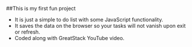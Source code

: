 ##This is my first fun project

- It is just a simple to do list with some JavaScript functionality.
- It saves the data on the browser so your tasks will not vanish upon exit or refresh.
- Coded along with GreatStack YouTube video.

